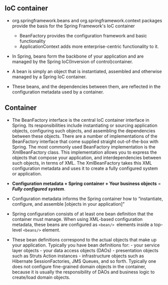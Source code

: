 
IoC container
-------------

- org.springframework.beans and org.springframework.context packages provide the basis for the Spring Framework's IoC container
    - BeanFactory provides the configuration framework and basic functionality
    - ApplicationContext adds more enterprise-centric functionality to it.
    
- In Spring, beans form the backbone of your application and are managed by the Spring IoC(Inversion of control)container. 
- A bean is simply an object that is instantiated, assembled and otherwise managed by a Spring IoC container.
- These beans, and the dependencies between them, are reflected in the configuration metadata used by a container.

Container
---------

- The BeanFactory interface is the central IoC container interface in Spring. Its responsibilities include instantiating or sourcing application objects, configuring such objects, and assembling the dependencies between these objects. There are a number of implementations of the BeanFactory interface that come supplied straight out-of-the-box with Spring. The most commonly used BeanFactory implementation is the XmlBeanFactory class. This implementation allows you to express the objects that compose your application, and interdependencies between such objects, in terms of XML. The XmlBeanFactory takes this XML configuration metadata and uses it to create a fully configured system or application.

- **Configuration metadata + Spring container +  Your business objects** = ***Fully configured system***.

- Configuration metadata informs the Spring container how to “instantiate, configure, and assemble [objects in your application]”
- Spring configuration consists of at least one bean definition that the container must manage. When using XML-based configuration metadata, these beans are configured as ```<bean/> ```elements inside a top-level ```<beans/>``` element.

- These bean definitions correspond to the actual objects that make up your application. Typically you have bean definitions for: 
        - your service layer objects
        - your data access objects (DAOs)
        - presentation objects such as Struts Action instances
        - infrastructure objects such as Hibernate SessionFactories, JMS Queues, and so forth. Typically one does not configure fine-grained domain objects in the container, because it is usually the responsibility of DAOs and business logic to create/load domain objects.
